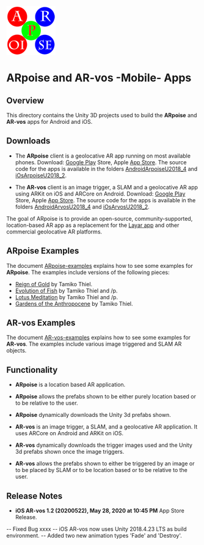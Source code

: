![ARpoise Logo](/images/arpoise_logo_rgb-128.png)
# ARpoise and AR-vos -Mobile- Apps

## Overview
This directory contains the Unity 3D projects used to build the **ARpoise** and **AR-vos** apps for Android and iOS.

## Downloads
- The **ARpoise** client is a geolocative AR app running on most available phones.
Download: [Google Play](https://play.google.com/store/apps/details?id=com.arpoise.ARpoise) Store, Apple [App Store](https://itunes.apple.com/de/app/arpoise/id1451460843). The source code for the apps is available in the folders [AndroidArpoiseU2018_4](AndroidArpoiseU2018_4) and [iOsArpoiseU2018_2](iOsArpoiseU2018_2).

- The **AR-vos** client is an image trigger, a SLAM and a geolocative AR app using ARKit on iOS and ARCore on Android.
Download: [Google Play](https://play.google.com/store/apps/details?id=com.arpoise.ARvos) Store, Apple [App Store](https://apps.apple.com/us/app/ar-vos/id1483218444). The source code for the apps is available in the folders [AndroidArvosU2018_4](AndroidArvosU2018_4) and [iOsArvosU2018_2](iOsArvosU2018_2).

The goal of ARpoise is to provide an open-source, community-supported, location-based AR app as a replacement for the 
[Layar app](https://www.layar.com/) and other commercial geolocative AR platforms.

## ARpoise Examples
The document [ARpoise-examples](ARpoise-examples.md) explains how to see some examples for **ARpoise**.
The examples include versions of the following pieces:
- [Reign of Gold](https://www.tamikothiel.com/AR/reign-of-gold.html) by Tamiko Thiel.
- [Evolution of Fish](https://www.tamikothiel.com/evolutionoffish/index.html) by Tamiko Thiel and /p.
- [Lotus Meditation](https://www.tamikothiel.com/AR/lotus-meditation.html) by Tamiko Thiel and /p.
- [Gardens of the Anthropocene](https://tamikothiel.com/gota/index.html) by Tamiko Thiel.

## AR-vos Examples
The document [AR-vos-examples](AR-vos-examples.md) explains how to see some examples for **AR-vos**.
The examples include various image triggered and SLAM AR objects.

## Functionality
- **ARpoise** is a location based AR application.

- **ARpoise** allows the prefabs shown to be either purely location based or to be relative to the user.

- **ARpoise** dynamically downloads the Unity 3d prefabs shown.

- **AR-vos** is an image trigger, a SLAM, and a geolocative AR application. It uses ARCore on Android and ARKit on iOS.

- **AR-vos** dynamically downloads the trigger images used and the Unity 3d prefabs shown once the image triggers.

- **AR-vos** allows the prefabs shown to either be triggered by an image or to be placed by SLAM or to be location based or to be relative to the user.

## Release Notes
- **iOS AR-vos 1.2 (20200522), May 28, 2020 at 10:45 PM** App Store Release.

-- Fixed Bug xxxx
-- iOS AR-vos now uses Unity 2018.4.23 LTS as build environment.
-- Added two new animation types 'Fade' and 'Destroy'.

